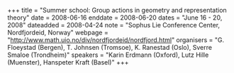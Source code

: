 +++
title = "Summer school:  Group actions in geometry and representation theory"
date = 2008-06-16
enddate = 2008-06-20
dates = "June 16 - 20, 2008"
dateadded = 2008-04-24
note = "Sophus Lie Conference Center, Nordfjordeid, Norway"
webpage = "http://www.math.uio.no/div/nordfjordeid/nordfjord.html"
organisers = "G. Floeystad (Bergen), T. Johnsen (Tromsoe), K. Ranestad (Oslo), Sverre Smaloe (Trondheim)"
speakers = "Karin Erdmann (Oxford), Lutz Hille (Muenster), Hanspeter Kraft (Basel)"
+++
